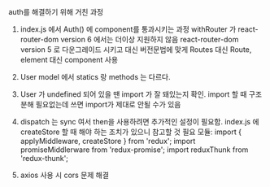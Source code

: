 auth를 해결하기 위해 거친 과정

1. index.js 에서 Auth() 에 component를 통과시키는 과정
   withRouter 가 react-router-dom version 6 에서는 더이상 지원하지 않음
   react-router-dom version 5 로 다운그레이드 시키고 대신 버전문법에 맞게 Routes 대신 Route, element 대신 component 사용

2. User model 에서 statics 랑 methods 는 다르다.

3. User 가 undefined 되어 있을 땐 import 가 잘 돼있는지 확인. import 할 때 구조분해 필요없는데 쓰면 import가 제대로 안될 수가 있음

4. dispatch 는 sync 여서 then을 사용하려면 추가적인 설정이 필요함.
   index.js 에 createStore 할 때 해야 하는 조치가 있으니 참고할 것
   필요 모듈:
   import { applyMiddleware, createStore } from 'redux';
   import promiseMiddlerware from 'redux-promise';
   import reduxThunk from 'redux-thunk';

5. axios 사용 시 cors 문제 해결

